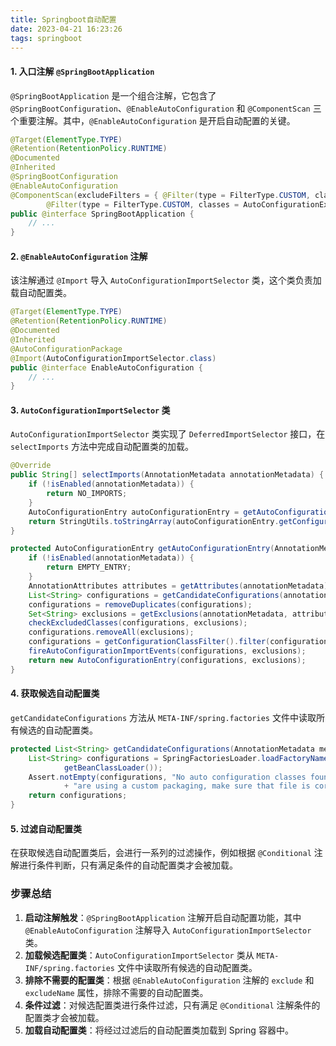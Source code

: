 ```yaml
---
title: Springboot自动配置
date: 2023-04-21 16:23:26
tags: springboot
---
```


#### 1. 入口注解 `@SpringBootApplication`

`@SpringBootApplication` 是一个组合注解，它包含了 `@SpringBootConfiguration`、`@EnableAutoConfiguration` 和 `@ComponentScan` 三个重要注解。其中，`@EnableAutoConfiguration` 是开启自动配置的关键。

```java
@Target(ElementType.TYPE)
@Retention(RetentionPolicy.RUNTIME)
@Documented
@Inherited
@SpringBootConfiguration
@EnableAutoConfiguration
@ComponentScan(excludeFilters = { @Filter(type = FilterType.CUSTOM, classes = TypeExcludeFilter.class),
        @Filter(type = FilterType.CUSTOM, classes = AutoConfigurationExcludeFilter.class) })
public @interface SpringBootApplication {
    // ...
}
```

#### 2. `@EnableAutoConfiguration` 注解

该注解通过 `@Import` 导入 `AutoConfigurationImportSelector` 类，这个类负责加载自动配置类。

```java
@Target(ElementType.TYPE)
@Retention(RetentionPolicy.RUNTIME)
@Documented
@Inherited
@AutoConfigurationPackage
@Import(AutoConfigurationImportSelector.class)
public @interface EnableAutoConfiguration {
    // ...
}
```

#### 3. `AutoConfigurationImportSelector` 类

`AutoConfigurationImportSelector` 类实现了 `DeferredImportSelector` 接口，在 `selectImports` 方法中完成自动配置类的加载。

```java
@Override
public String[] selectImports(AnnotationMetadata annotationMetadata) {
    if (!isEnabled(annotationMetadata)) {
        return NO_IMPORTS;
    }
    AutoConfigurationEntry autoConfigurationEntry = getAutoConfigurationEntry(annotationMetadata);
    return StringUtils.toStringArray(autoConfigurationEntry.getConfigurations());
}

protected AutoConfigurationEntry getAutoConfigurationEntry(AnnotationMetadata annotationMetadata) {
    if (!isEnabled(annotationMetadata)) {
        return EMPTY_ENTRY;
    }
    AnnotationAttributes attributes = getAttributes(annotationMetadata);
    List<String> configurations = getCandidateConfigurations(annotationMetadata, attributes);
    configurations = removeDuplicates(configurations);
    Set<String> exclusions = getExclusions(annotationMetadata, attributes);
    checkExcludedClasses(configurations, exclusions);
    configurations.removeAll(exclusions);
    configurations = getConfigurationClassFilter().filter(configurations);
    fireAutoConfigurationImportEvents(configurations, exclusions);
    return new AutoConfigurationEntry(configurations, exclusions);
}
```

#### 4. 获取候选自动配置类

`getCandidateConfigurations` 方法从 `META-INF/spring.factories` 文件中读取所有候选的自动配置类。

```java
protected List<String> getCandidateConfigurations(AnnotationMetadata metadata, AnnotationAttributes attributes) {
    List<String> configurations = SpringFactoriesLoader.loadFactoryNames(getSpringFactoriesLoaderFactoryClass(),
            getBeanClassLoader());
    Assert.notEmpty(configurations, "No auto configuration classes found in META-INF/spring.factories. If you "
            + "are using a custom packaging, make sure that file is correct.");
    return configurations;
}
```

#### 5. 过滤自动配置类

在获取候选自动配置类后，会进行一系列的过滤操作，例如根据 `@Conditional` 注解进行条件判断，只有满足条件的自动配置类才会被加载。

### 步骤总结

1. **启动注解触发**：`@SpringBootApplication` 注解开启自动配置功能，其中 `@EnableAutoConfiguration` 注解导入 `AutoConfigurationImportSelector` 类。
2. **加载候选配置类**：`AutoConfigurationImportSelector` 类从 `META-INF/spring.factories` 文件中读取所有候选的自动配置类。
3. **排除不需要的配置类**：根据 `@EnableAutoConfiguration` 注解的 `exclude` 和 `excludeName` 属性，排除不需要的自动配置类。
4. **条件过滤**：对候选配置类进行条件过滤，只有满足 `@Conditional` 注解条件的配置类才会被加载。
5. **加载自动配置类**：将经过过滤后的自动配置类加载到 Spring 容器中。